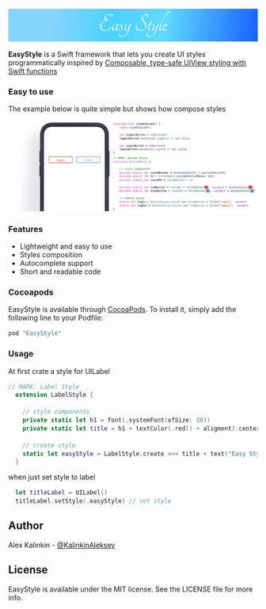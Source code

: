 <p align="center"><img src="EasyStyleIcon.png"></a>

**EasyStyle** is a Swift framework that lets you create UI styles programmatically inspired by
[Composable, type-safe UIView styling with Swift functions]( https://medium.cobeisfresh.com/composable-type-safe-uiview-styling-with-swift-functions-8be417da947f)

### Easy to use
The example below is quite simple but shows how compose styles

<p align="center"><img src="CodeExample.png"></a>

### Features
* Lightweight and easy to use
* Styles composition
* Autocomplete support
* Short and readable code

### Cocoapods
EasyStyle is available through [CocoaPods](http://cocoapods.org). To install
it, simply add the following line to your Podfile:

```ruby
pod "EasyStyle"
```

### Usage

At first crate a style for UILabel

```swift
// MARK: Label Style
  extension LabelStyle {

    // style components
    private static let h1 = font(.systemFont(ofSize: 28))
    private static let title = h1 + textColor(.red)) + aligment(.center)

    // create style
    static let easyStyle = LabelStyle.create <<< title + text("Easy Style")
  }
```

when just set style to label

```swift
  let titleLabel = UILabel()
  titleLabel.setStyle(.easyStyle) // set style
```

## Author

Alex Kalinkin - [@KalinkinAleksey](https://twitter.com/KalinkinAleksey)

## License

EasyStyle is available under the MIT license. See the LICENSE file for more info.
